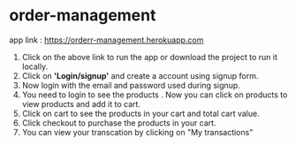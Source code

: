 # order-management

app link : https://orderr-management.herokuapp.com

1) Click on the above link to run the app or download the project to run it locally.
2) Click on **'Login/signup'** and create a account using signup form.
3) Now login with the email and password used during signup.
4) You need to login to see the products . Now you can click on products to view products and add it to cart.
5) Click on cart to see the products in your cart and total cart value.
6) Click checkout to purchase the products in your cart.
7) You can view your transcation by clicking on "My transactions" 
